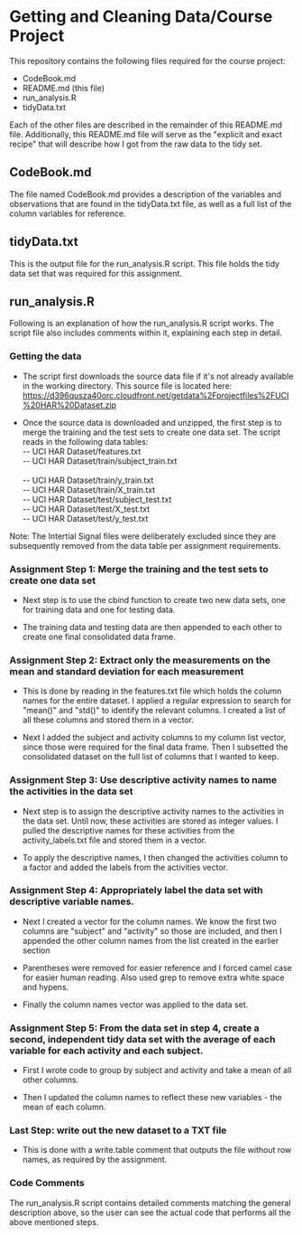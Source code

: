 # Getting and Cleaning Data/Course Project

This repository contains the following files required for the course project:

- CodeBook.md
- README.md (this file)
- run_analysis.R
- tidyData.txt

Each of the other files are described in the remainder of this README.md file.  Additionally, this README.md file will serve as the "explicit and exact recipe" that will describe how I got from the raw data to the tidy set.  

## CodeBook.md

The file named CodeBook.md provides a description of the variables and observations that are found in the tidyData.txt file, as well as a full list of the column variables for reference. 

## tidyData.txt

This is the output file for the run_analysis.R script.  This file holds the tidy data set that was required for this assignment.

## run_analysis.R

Following is an explanation of how the run_analysis.R script works.  The script file also includes comments within it, explaining each step in detail.

### Getting the data
- The script first downloads the source data file if it's not already available in the working directory.  This source file is located here:
https://d396qusza40orc.cloudfront.net/getdata%2Fprojectfiles%2FUCI%20HAR%20Dataset.zip

- Once the source data is downloaded and unzipped, the first step is to merge the training and the test sets to create one data set.  The script reads in the following data tables:
<br />-- UCI HAR Dataset/features.txt
<br />-- UCI HAR Dataset/train/subject_train.txt   
<br />-- UCI HAR Dataset/train/y_train.txt
<br />-- UCI HAR Dataset/train/X_train.txt
<br />-- UCI HAR Dataset/test/subject_test.txt
<br />-- UCI HAR Dataset/test/X_test.txt
<br />-- UCI HAR Dataset/test/y_test.txt

Note: The Intertial Signal files were deliberately excluded since they are subsequently removed from the data table per assignment requirements.

### Assignment Step 1: Merge the training and the test sets to create one data set

- Next step is to use the cbind function to create two new data sets, one for training data and one for testing data.

- The training data and testing data are then appended to each other to create one final consolidated data frame.

### Assignment Step 2: Extract only the measurements on the mean and standard deviation for each measurement

- This is done by reading in the features.txt file which holds the column names for the entire dataset.  I applied a regular expression to search for "mean()" and "std()" to identify the relevant columns.  I created a list of all these columns and stored them in a vector.

- Next I added the subject and activity columns to my column list vector, since those were required for the final data frame.  Then I subsetted the consolidated dataset on the full list of columns that I wanted to keep.

### Assignment Step 3: Use descriptive activity names to name the activities in the data set

- Next step is to assign the descriptive activity names to the activities in the data set.  Until now, these activities are stored as integer values.  I pulled the descriptive names for these activities from the activity_labels.txt file and stored them in a vector.

- To apply the descriptive names, I then changed the activities column to a factor and added the labels from the activities vector.


### Assignment Step 4: Appropriately label the data set with descriptive variable names. 
    
- Next I created a vector for the column names.  We know the first two columns are "subject" and "activity" so those are included, and then I appended the other column names from the list created in the earlier section

- Parentheses were removed for easier reference and I forced camel case for easier human reading.  Also used grep to remove extra white space and hypens.

- Finally the column names vector was applied to the data set.
    

### Assignment Step 5: From the data set in step 4, create a second, independent tidy data set with the average of each variable for each activity and each subject.
    
- First I wrote code to group by subject and activity and take a mean of all other columns.

- Then I updated the column names to reflect these new variables - the mean of each column.

### Last Step: write out the new dataset to a TXT file

- This is done with a write.table comment that outputs the file without row names, as required by the assignment.


### Code Comments

The run_analysis.R script contains detailed comments matching the general description above, so the user can see the actual code that performs all the above mentioned steps.


    




